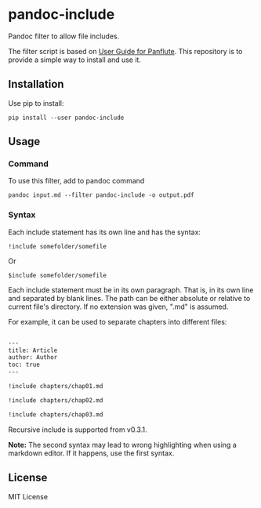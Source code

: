 # pandoc-include

Pandoc filter to allow file includes.

The filter script is based on
[User Guide for Panflute](http://scorreia.com/software/panflute/guide.html#using-the-included-batteries).
This repository is to provide a simple way to install and use it.


## Installation

Use pip to install:

```
pip install --user pandoc-include
```


## Usage

### Command

To use this filter, add to pandoc command

```
pandoc input.md --filter pandoc-include -o output.pdf
```

### Syntax

Each include statement has its own line and has the syntax:

```
!include somefolder/somefile
```

Or

```
$include somefolder/somefile
```

Each include statement must be in its own paragraph. That is, in its own line
and separated by blank lines.
The path can be either absolute or relative to current file's directory.
If no extension was given, ".md" is assumed.

For example,
it can be used to separate chapters into different files:

```markdown

---
title: Article
author: Author
toc: true
---

!include chapters/chap01.md

!include chapters/chap02.md

!include chapters/chap03.md

```

Recursive include is supported from v0.3.1.

**Note:**
The second syntax may lead to wrong highlighting when using a markdown editor.
If it happens, use the first syntax.

## License

MIT License

